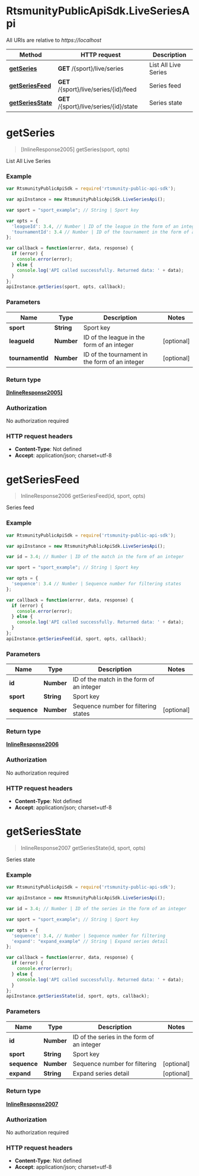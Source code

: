# RtsmunityPublicApiSdk.LiveSeriesApi

All URIs are relative to *https://localhost*

Method | HTTP request | Description
------------- | ------------- | -------------
[**getSeries**](LiveSeriesApi.md#getSeries) | **GET** /{sport}/live/series | List All Live Series
[**getSeriesFeed**](LiveSeriesApi.md#getSeriesFeed) | **GET** /{sport}/live/series/{id}/feed | Series feed
[**getSeriesState**](LiveSeriesApi.md#getSeriesState) | **GET** /{sport}/live/series/{id}/state | Series state


<a name="getSeries"></a>
# **getSeries**
> [InlineResponse2005] getSeries(sport, opts)

List All Live Series



### Example
```javascript
var RtsmunityPublicApiSdk = require('rtsmunity-public-api-sdk');

var apiInstance = new RtsmunityPublicApiSdk.LiveSeriesApi();

var sport = "sport_example"; // String | Sport key

var opts = { 
  'leagueId': 3.4, // Number | ID of the league in the form of an integer
  'tournamentId': 3.4 // Number | ID of the tournament in the form of an integer
};

var callback = function(error, data, response) {
  if (error) {
    console.error(error);
  } else {
    console.log('API called successfully. Returned data: ' + data);
  }
};
apiInstance.getSeries(sport, opts, callback);
```

### Parameters

Name | Type | Description  | Notes
------------- | ------------- | ------------- | -------------
 **sport** | **String**| Sport key | 
 **leagueId** | **Number**| ID of the league in the form of an integer | [optional] 
 **tournamentId** | **Number**| ID of the tournament in the form of an integer | [optional] 

### Return type

[**[InlineResponse2005]**](InlineResponse2005.md)

### Authorization

No authorization required

### HTTP request headers

 - **Content-Type**: Not defined
 - **Accept**: application/json; charset=utf-8

<a name="getSeriesFeed"></a>
# **getSeriesFeed**
> InlineResponse2006 getSeriesFeed(id, sport, opts)

Series feed



### Example
```javascript
var RtsmunityPublicApiSdk = require('rtsmunity-public-api-sdk');

var apiInstance = new RtsmunityPublicApiSdk.LiveSeriesApi();

var id = 3.4; // Number | ID of the match in the form of an integer

var sport = "sport_example"; // String | Sport key

var opts = { 
  'sequence': 3.4 // Number | Sequence number for filtering states
};

var callback = function(error, data, response) {
  if (error) {
    console.error(error);
  } else {
    console.log('API called successfully. Returned data: ' + data);
  }
};
apiInstance.getSeriesFeed(id, sport, opts, callback);
```

### Parameters

Name | Type | Description  | Notes
------------- | ------------- | ------------- | -------------
 **id** | **Number**| ID of the match in the form of an integer | 
 **sport** | **String**| Sport key | 
 **sequence** | **Number**| Sequence number for filtering states | [optional] 

### Return type

[**InlineResponse2006**](InlineResponse2006.md)

### Authorization

No authorization required

### HTTP request headers

 - **Content-Type**: Not defined
 - **Accept**: application/json; charset=utf-8

<a name="getSeriesState"></a>
# **getSeriesState**
> InlineResponse2007 getSeriesState(id, sport, opts)

Series state



### Example
```javascript
var RtsmunityPublicApiSdk = require('rtsmunity-public-api-sdk');

var apiInstance = new RtsmunityPublicApiSdk.LiveSeriesApi();

var id = 3.4; // Number | ID of the series in the form of an integer

var sport = "sport_example"; // String | Sport key

var opts = { 
  'sequence': 3.4, // Number | Sequence number for filtering
  'expand': "expand_example" // String | Expand series detail
};

var callback = function(error, data, response) {
  if (error) {
    console.error(error);
  } else {
    console.log('API called successfully. Returned data: ' + data);
  }
};
apiInstance.getSeriesState(id, sport, opts, callback);
```

### Parameters

Name | Type | Description  | Notes
------------- | ------------- | ------------- | -------------
 **id** | **Number**| ID of the series in the form of an integer | 
 **sport** | **String**| Sport key | 
 **sequence** | **Number**| Sequence number for filtering | [optional] 
 **expand** | **String**| Expand series detail | [optional] 

### Return type

[**InlineResponse2007**](InlineResponse2007.md)

### Authorization

No authorization required

### HTTP request headers

 - **Content-Type**: Not defined
 - **Accept**: application/json; charset=utf-8

